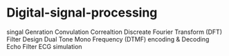 # Digital-signal-processing

singal Genration
Convulation
Correaltion 
Discreate Fourier Transform (DFT)
Filter Design
Dual Tone Mono Frequency (DTMF) encoding & Decoding
Echo Filter 
ECG simulation
